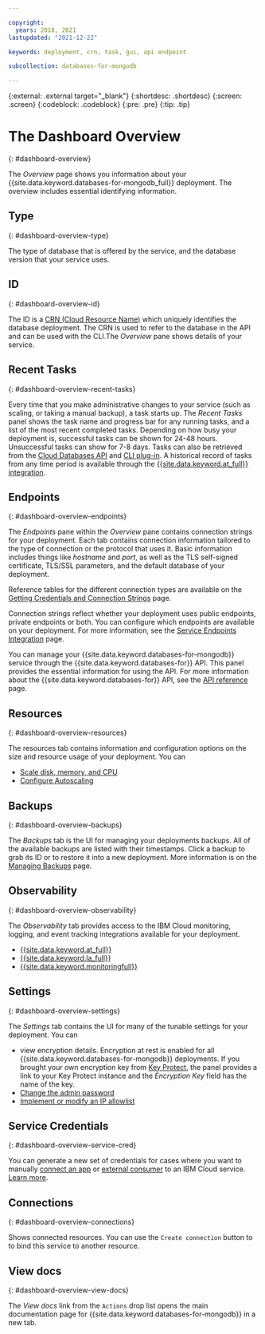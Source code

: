 ```yaml
---

copyright:
  years: 2018, 2021
lastupdated: "2021-12-22"

keywords: deployment, crn, task, gui, api endpoint

subcollection: databases-for-mongodb

---
```


{:external: .external target="_blank"}
{:shortdesc: .shortdesc}
{:screen: .screen}
{:codeblock: .codeblock}
{:pre: .pre}
{:tip: .tip}

# The Dashboard Overview
{: #dashboard-overview}

The _Overview_ page shows you information about your {{site.data.keyword.databases-for-mongodb_full}} deployment. The overview includes essential identifying information.

## Type
{: #dashboard-overview-type}

The type of database that is offered by the service, and the database version that your service uses.

## ID
{: #dashboard-overview-id}

The ID is a [CRN (Cloud Resource Name)](/docs/account?topic=account-crn) which uniquely identifies the database deployment. The CRN is used to refer to the database in the API and can be used with the CLI.The _Overview_ pane shows details of your service.

## Recent Tasks
{: #dashboard-overview-recent-tasks}

Every time that you make administrative changes to your service (such as scaling, or taking a manual backup), a task starts up. The _Recent Tasks_ panel shows the task name and progress bar for any running tasks, and a list of the most recent completed tasks. Depending on how busy your deployment is, successful tasks can be shown for 24-48 hours. Unsuccessful tasks can show for 7-8 days. Tasks can also be retrieved from the [Cloud Databases API](https://cloud.ibm.com/apidocs/cloud-databases-api#get-currently-running-tasks-on-a-deployment) and [CLI plug-in](https://cloud.ibm.com/docs/databases-cli-plugin?topic=databases-cli-plugin-cdb-reference#deployment-tasks-list). A historical record of tasks from any time period is available through the [{{site.data.keyword.at_full}} integration](/docs/databases-for-mongodb?topic=cloud-databases-activity-tracker).

## Endpoints
{: #dashboard-overview-endpoints}

The _Endpoints_ pane within the _Overview_ pane contains connection strings for your deployment. Each tab contains connection information tailored to the type of connection or the protocol that uses it. Basic information includes things like _hostname_ and _port_, as well as the TLS self-signed certificate, TLS/SSL parameters, and the default database of your deployment.

Reference tables for the different connection types are available on the [Getting Credentials and Connection Strings](/docs/databases-for-mongodb?topic=databases-for-mongodb-connection-strings) page.

Connection strings reflect whether your deployment uses public endpoints, private endpoints or both. You can configure which endpoints are available on your deployment. For more information, see the [Service Endpoints Integration](/docs/databases-for-mongodb?topic=cloud-databases-service-endpoints) page.

You can manage your {{site.data.keyword.databases-for-mongodb}} service through the {{site.data.keyword.databases-for}} API. This panel provides the essential information for using the API. For more information about the {{site.data.keyword.databases-for}} API, see the [API reference](https://{DomainName}/apidocs/cloud-databases-api) page.

## Resources
{: #dashboard-overview-resources}

The resources tab contains information and configuration options on the size and resource usage of your deployment. You can 
- [Scale disk, memory, and CPU](/docs/databases-for-mongodb?topic=databases-for-mongodb-resources-scaling)
- [Configure Autoscaling](/docs/databases-for-mongodb?topic=databases-for-mongodb-autoscaling)

## Backups
{: #dashboard-overview-backups}

The _Backups_ tab is the UI for managing your deployments backups. All of the available backups are listed with their timestamps. Click a backup to grab its ID or to restore it into a new deployment. More information is on the [Managing Backups](/docs/databases-for-mongodb?topic=cloud-databases-dashboard-backups) page.

## Observability
{: #dashboard-overview-observability}

The _Observability_ tab provides access to the IBM Cloud monitoring, logging, and event tracking integrations available for your deployment. 
- [{{site.data.keyword.at_full}}](/docs/databases-for-mongodb?topic=cloud-databases-activity-tracker)
- [{{site.data.keyword.la_full}}](/docs/databases-for-mongodb?topic=cloud-databases-logging)
- [{{site.data.keyword.monitoringfull}}](/docs/databases-for-mongodb?topic=databases-for-mongodb-monitoring)

## Settings
{: #dashboard-overview-settings}

The _Settings_ tab contains the UI for many of the tunable settings for your deployment. You can 
- view encryption details. Encryption at rest is enabled for all {{site.data.keyword.databases-for-mongodb}} deployments. If you brought your own encryption key from [Key Protect](/docs/databases-for-mongodb?topic=cloud-databases-key-protect), the panel provides a link to your Key Protect instance and the _Encryption Key_ field has the name of the key.
- [Change the admin password](/docs/databases-for-mongodb?topic=databases-for-mongodb-user-management&interface=ui#user-management-set-admin-password-ui)
- [Implement or modify an IP allowlist](/docs/databases-for-mongodb?topic=cloud-databases-allowlisting)

## Service Credentials
{: #dashboard-overview-service-cred}

You can generate a new set of credentials for cases where you want to manually [connect an app](/docs/databases-for-mongodb?topic=databases-for-mongodb-ibmcloud-app) or [external consumer](/docs/databases-for-mongodb?topic=databases-for-mongodb-external-app) to an IBM Cloud service. [Learn more](/docs/account?topic=account-service_credentials).

## Connections
{: #dashboard-overview-connections}

Shows connected resources. You can use the `Create connection` button to to bind this service to another resource.

## View docs
{: #dashboard-overview-view-docs}

The _View docs_ link from the `Actions` drop list opens the main documentation page for {{site.data.keyword.databases-for-mongodb}} in a new tab.
